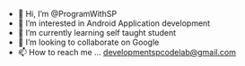 - 👋 Hi, I’m @ProgramWithSP
- 👀 I’m interested in Android Application development 
- 🌱 I’m currently learning self taught student
- 💞️ I’m looking to collaborate on Google
- 📫 How to reach me ... developmentspcodelab@gmail.com

<!---
ProgramWithSP/ProgramWithSP is a ✨ special ✨ repository because its `README.md` (this file) appears on your GitHub profile.
You can click the Preview link to take a look at your changes.
--->
